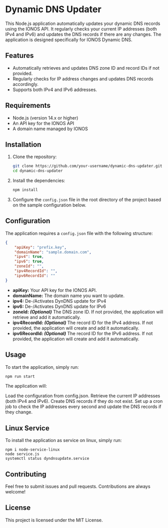 # Dynamic DNS Updater

This Node.js application automatically updates your dynamic DNS records using the IONOS API. It regularly checks your current IP addresses (both IPv4 and IPv6) and updates the DNS records if there are any changes. The application is designed specifically for IONOS Dynamic DNS.

## Features

- Automatically retrieves and updates DNS zone ID and record IDs if not provided.
- Regularly checks for IP address changes and updates DNS records accordingly.
- Supports both IPv4 and IPv6 addresses.

## Requirements

- Node.js (version 14.x or higher)
- An API key for the IONOS API
- A domain name managed by IONOS

## Installation

1. Clone the repository:
    ```sh
    git clone https://github.com/your-username/dynamic-dns-updater.git
    cd dynamic-dns-updater
    ```

2. Install the dependencies:
    ```sh
    npm install
    ```

3. Configure the `config.json` file in the root directory of the project based on the sample configuration below.

## Configuration

The application requires a `config.json` file with the following structure:

```json
{
    "apiKey": "prefix.key",
    "domainName": "sample.domain.com",
    "ipv4": true,
    "ipv6": true,
    "zoneId": "",
    "ipv4RecordId": "",
    "ipv6RecordId": ""
}
```
- **apiKey:** Your API key for the IONOS API.<br>
- **domainName:** The domain name you want to update.<br>
- **ipv4:** De-/Activates DynDNS update for IPv4<br>
- **ipv6:** De-/Activates DynDNS update for IPv6<br>
- **zoneId: _(Optional)_** The DNS zone ID. If not provided, the application will retrieve and add it automatically.<br>
- **ipv4RecordId: _(Optional)_** The record ID for the IPv4 address. If not provided, the application will create and add it automatically.<br>
- **ipv6RecordId: _(Optional)_** The record ID for the IPv6 address. If not provided, the application will create and add it automatically.<br>

## Usage
To start the application, simply run:

```sh
npm run start
```
The application will:

Load the configuration from config.json.
Retrieve the current IP addresses (both IPv4 and IPv6).
Create DNS records if they do not exist.
Set up a cron job to check the IP addresses every second and update the DNS records if they change.

## Linux Service
To install the application as service on linux, simply run:
```
npm i node-service-linux 
node service.js 
systemctl status dyndnsupdate.service

```

## Contributing
Feel free to submit issues and pull requests. Contributions are always welcome!

## License
This project is licensed under the MIT License.